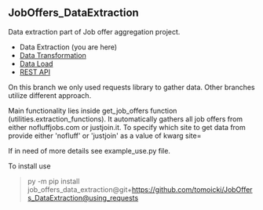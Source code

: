 ## JobOffers_DataExtraction
Data extraction part of Job offer aggregation project.
- Data Extraction (you are here)
- [Data Transformation](https://github.com/tomoicki/JobOffers_DataTransformation)
- [Data Load](https://github.com/tomoicki/JobOffers_DataLoad)
- [REST API](https://github.com/tomoicki/JobOffers_API)


On this branch we only used requests library to gather data. Other branches utilize different approach.

Main functionality lies inside get_job_offers function (utilities.extraction_functions). It automatically gathers all job offers from either nofluffjobs.com or justjoin.it.
To specify which site to get data from provide either 'nofluff' or 'justjoin' as a value of kwarg site=

If in need of more details see example_use.py file.

To install use
>py -m pip install job_offers_data_extraction@git+https://github.com/tomoicki/JobOffers_DataExtraction@using_requests


